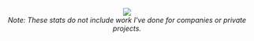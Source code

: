<p align="center">
  <a href="https://github.com/MackHartley/MackHartley">
    <img src="https://github-readme-stats.vercel.app/api?username=MackHartley&count_private=true&show_icons=true&theme=dark" />
  </a>
  <br>
  <i>Note: These stats do not include work I've done for companies or private projects.</i>
</p>

